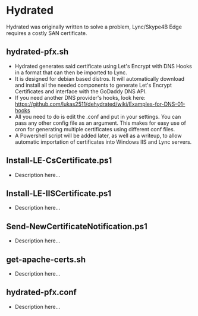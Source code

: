 # Hydrated
Hydrated was originally written to solve a problem, Lync/Skype4B Edge requires a costly SAN certificate.

## hydrated-pfx.sh
- Hydrated generates said certificate using Let's Encrypt with DNS Hooks in a format that can then be imported to Lync.
- It is designed for debian based distros. It will automatically download and install all the needed components to generate Let's Encrypt Certificates and interface with the GoDaddy DNS API.
- If you need another DNS provider's hooks, look here: https://github.com/lukas2511/dehydrated/wiki/Examples-for-DNS-01-hooks
- All you need to do is edit the .conf and put in your settings. You can pass any other config file as an argument. This makes for easy use of cron for generating multiple certificates using different conf files.
- A Powershell script will be added later, as well as a writeup, to allow automatic importation of certificates into Windows IIS and Lync servers.

## Install-LE-CsCertificate.ps1
- Description here...
## Install-LE-IISCertificate.ps1
- Description here...
## Send-NewCertificateNotification.ps1
- Description here...
## get-apache-certs.sh
- Description here...
## hydrated-pfx.conf
- Description here...
